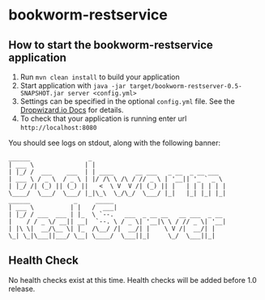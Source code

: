 # bookworm-restservice

How to start the bookworm-restservice application
---

1. Run `mvn clean install` to build your application
1. Start application with `java -jar target/bookworm-restserver-0.5-SNAPSHOT.jar server <config.yml>`
  1. Settings can be specified in the optional `config.yml` file. See the [Dropwizard.io Docs](http://www.dropwizard.io/1.1.0/docs/manual/configuration.html) for details.
1. To check that your application is running enter url `http://localhost:8080`

You should see logs on stdout, along with the following banner:

```
______                _
| ___ \              | |
| |_/ /  ___    ___  | | ____      __ ___   _ __  _ __ ___
| ___ \ / _ \  / _ \ | |/ /\ \ /\ / // _ \ | '__|| '_ ` _ \
| |_/ /| (_) || (_) ||   <  \ V  V /| (_) || |   | | | | | |
\____/  \___/  \___/ |_|\_\  \_/\_/  \___/ |_|   |_| |_| |_|
______            _     _____
| ___ \          | |   /  ___|
| |_/ / ___  ___ | |_  \ `--.   ___  _ __ __   __ ___  _ __
|    / / _ \/ __|| __|  `--. \ / _ \| '__|\ \ / // _ \| '__|
| |\ \|  __/\__ \| |_  /\__/ /|  __/| |    \ V /|  __/| |
\_| \_|\___||___/ \__| \____/  \___||_|     \_/  \___||_|
```

Health Check
---

No health checks exist at this time. Health checks will be added before 1.0 release.

